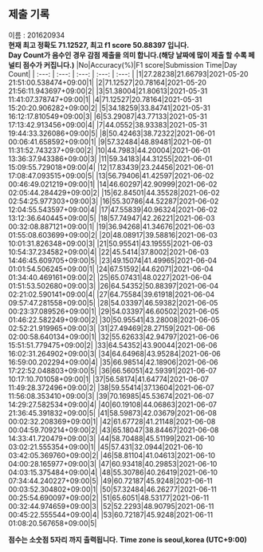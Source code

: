 


  
## 제출 기록  
이름 : 201620934  
**현재 최고 정확도 71.12527, 최고 f1 score 50.88397 입니다.**  
**Day Count가 음수인 경우 감점 제출을 의미 합니다.(해당 날짜에 많이 제출 할 수록 페널티 점수가 커집니다.)**
|No|Accuracy(%)|F1 score|Submission Time|Day Count|
| :---: | :---: | :---: | :---: | :---: |
|1|27.28238|21.66793|2021-05-20 21:51:00.538474+09:00|1|
|2|71.12527|20.78164|2021-05-20 21:56:11.943697+09:00|2|
|3|51.38004|21.80613|2021-05-31 11:41:07.378747+09:00|1|
|4|71.12527|20.78164|2021-05-31 15:20:20.906282+09:00|2|
|5|34.18259|33.84741|2021-05-31 16:12:17.810549+09:00|3|
|6|53.29087|43.77133|2021-05-31 17:13:42.913456+09:00|4|
|7|44.0552|38.93383|2021-05-31 19:44:33.326086+09:00|5|
|8|50.42463|38.72322|2021-06-01 00:06:41.658592+09:00|1|
|9|57.32484|48.89481|2021-06-01 11:31:52.743237+09:00|2|
|10|44.7983|44.20004|2021-06-01 13:36:37.943386+09:00|3|
|11|59.34183|44.31255|2021-06-01 15:09:55.729018+09:00|4|
|12|17.83439|23.24456|2021-06-01 17:08:47.093515+09:00|5|
|13|56.79406|41.42597|2021-06-02 00:46:49.021219+09:00|1|
|14|46.60297|42.90999|2021-06-02 02:05:44.284429+09:00|2|
|15|62.84501|44.35528|2021-06-02 02:54:25.977303+09:00|3|
|16|55.30786|44.52287|2021-06-02 12:04:55.543597+09:00|4|
|17|47.55839|40.96324|2021-06-02 13:12:36.640445+09:00|5|
|18|57.74947|42.26221|2021-06-03 00:32:08.887121+09:00|1|
|19|36.94268|41.34676|2021-06-03 01:55:08.603699+09:00|2|
|20|48.08917|39.58816|2021-06-03 10:01:31.826348+09:00|3|
|21|50.95541|43.19555|2021-06-03 10:54:37.234582+09:00|4|
|22|45.5414|37.8002|2021-06-03 14:46:45.609705+09:00|5|
|23|49.15074|41.49965|2021-06-04 01:01:54.506245+09:00|1|
|24|67.51592|44.62071|2021-06-04 01:34:40.469161+09:00|2|
|25|65.07431|48.0227|2021-06-04 01:51:53.502680+09:00|3|
|26|64.54352|50.88397|2021-06-04 02:21:02.590141+09:00|4|
|27|64.75584|39.61918|2021-06-04 09:57:47.281558+09:00|5|
|28|54.03397|46.59382|2021-06-05 00:23:37.089526+09:00|1|
|29|54.03397|46.60502|2021-06-05 01:46:22.582249+09:00|2|
|30|50.95541|43.28008|2021-06-05 02:52:21.919965+09:00|3|
|31|27.49469|28.27159|2021-06-06 02:00:58.640134+09:00|1|
|32|55.62633|42.94797|2021-06-06 15:51:51.779475+09:00|2|
|33|64.54352|43.90044|2021-06-06 16:02:31.264902+09:00|3|
|34|64.64968|43.95284|2021-06-06 16:59:00.202294+09:00|4|
|35|66.98514|42.18906|2021-06-06 17:22:52.048803+09:00|5|
|36|66.56051|42.59391|2021-06-07 10:17:10.701058+09:00|1|
|37|56.58174|41.64774|2021-06-07 11:49:28.372496+09:00|2|
|38|59.55414|37.13604|2021-06-07 11:56:08.353410+09:00|3|
|39|70.16985|45.53674|2021-06-07 14:29:27.582534+09:00|4|
|40|60.19108|44.06863|2021-06-07 21:36:45.391832+09:00|5|
|41|58.59873|42.03679|2021-06-08 00:02:32.208369+09:00|1|
|42|61.67728|41.21148|2021-06-08 00:04:59.709214+09:00|2|
|43|65.18047|38.84467|2021-06-08 14:33:41.720479+09:00|3|
|44|58.70488|45.51199|2021-06-10 03:02:21.555354+09:00|1|
|45|57.431|32.0944|2021-06-10 03:42:05.369760+09:00|2|
|46|58.81104|41.04613|2021-06-10 04:00:28.165977+09:00|3|
|47|60.93418|40.29853|2021-06-10 04:03:15.375484+09:00|4|
|48|55.30786|40.26419|2021-06-10 07:34:44.240227+09:00|5|
|49|60.72187|45.9248|2021-06-11 00:03:52.304802+09:00|1|
|50|57.32484|46.26277|2021-06-11 00:25:54.690097+09:00|2|
|51|65.6051|48.53177|2021-06-11 00:32:44.974659+09:00|3|
|52|52.2293|48.90795|2021-06-11 00:45:22.555544+09:00|4|
|53|60.72187|45.9248|2021-06-11 01:08:20.567658+09:00|5|


**점수는 소숫점 5자리 까지 출력됩니다.**
**Time zone is seoul,korea (UTC+9:00)**
